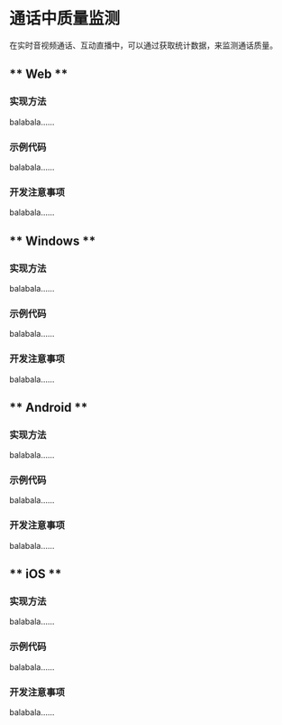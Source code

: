 # 通话中质量监测

在实时音视频通话、互动直播中，可以通过获取统计数据，来监测通话质量。

<!-- tabs:start -->

## ** Web **

### 实现方法

balabala……    

### 示例代码

balabala……    

### 开发注意事项

balabala……  

## ** Windows **

### 实现方法

balabala……    

### 示例代码

balabala……    

### 开发注意事项

balabala……  


## ** Android **


### 实现方法

balabala……    

### 示例代码

balabala……    

### 开发注意事项

balabala……  


## ** iOS **

### 实现方法

balabala……    

### 示例代码

balabala……    

### 开发注意事项

balabala……  



<!-- tabs:end -->
